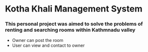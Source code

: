 # Kotha Khali Management System
### This personal project was aimed to solve the problems of renting and searching rooms within Kathmnadu valley
- Owner can post the room
- User can view and contact to owner
